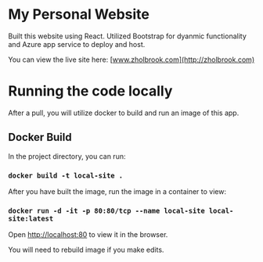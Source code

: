 # My Personal Website

Built this website using React. Utilized Bootstrap for dyanmic functionality and Azure app service to deploy and host.

You can view the live site here: [www.zholbrook.com](http://zholbrook.com)

# Running the code locally

After a pull, you will utilize docker to build and run an image of this app.

## Docker Build

In the project directory, you can run:

### `docker build -t local-site .`

After you have built the image, run the image in a container to view:

### `docker run -d -it -p 80:80/tcp --name local-site local-site:latest`

Open [http://localhost:80](http://localhost:80) to view it in the browser.

You will need to rebuild image if you make edits.